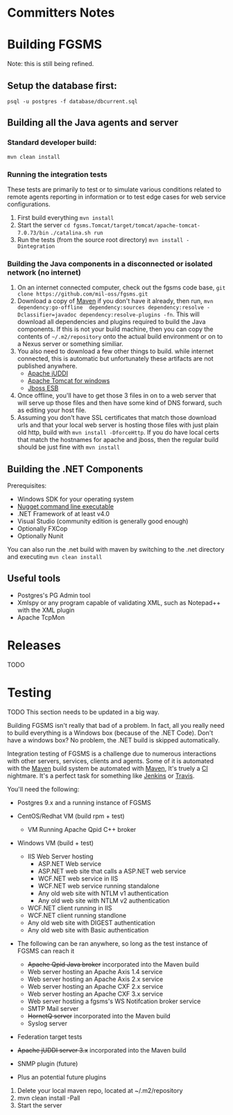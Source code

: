 # Committers Notes

# Building FGSMS

Note: this is still being refined.

## Setup the database first: 

`psql -u postgres -f database/dbcurrent.sql`

## Building all the Java agents and server

### Standard developer build:

`mvn clean install`

### Running the integration tests

These tests are primarily to test or to simulate various conditions related to remote agents reporting in information or to test edge cases for web service configurations.

1. First build everything `mvn install`
2. Start the server 
   `cd fgsms.Tomcat/target/tomcat/apache-tomcat-7.0.73/bin`
   `./catalina.sh run`
3. Run the tests (from the source root directory)
   `mvn install -Dintegration`

   
### Building the Java components in a disconnected or isolated network (no internet)

1. On an internet connected computer, check out the fgsms code base, `git clone https://github.com/mil-oss/fgsms.git`
2. Download a copy of [Maven](http://maven.apache.org/download.cgi) if you don't have it already, then run, `mvn dependency:go-offline 
   dependency:sources dependency:resolve -Dclassifier=javadoc dependency:resolve-plugins -fn`. 
   This will download all dependencies and plugins required to build the Java components. 
   If this is not your build machine, then you can copy the contents of `~/.m2/repository` onto
   the actual build environment or on to a Nexus server or something similiar.
3. You also need to download a few other things to build. while internet connected, this is 
   automatic but unfortunately these artifacts are not published anywhere.
    - [Apache jUDDI](https://dist.apache.org/repos/dist/release/juddi/juddi/3.3.3/juddi-distro-3.3.3.zip)
    - [Apache Tomcat for windows](https://dist.apache.org/repos/dist/release/tomcat/tomcat-7/v7.0.75/bin/apache-tomcat-7.0.75-windows-x64.zip)
    - [Jboss ESB](http://download.jboss.org/jbossesb/4.12/binary/jbossesb-server-4.12.zip)
4. Once offline, you'll have to get those 3 files in on to a web server that will serve up those 
   files and then have some kind of DNS forward, such as editing your host file. 
5. Assuming you don't have SSL certificates that match those download urls and that your local web 
   server is hosting those files with just plain old http, build with `mvn install -DforceHttp`. If 
   you do have local certs that match the hostnames for apache and jboss, then the regular build should 
   be just fine with `mvn install`
   
   

## Building the .NET Components

Prerequisites:
 
 - Windows SDK for your operating system
 - [Nugget command line executable](https://dist.nuget.org/index.html)
 - .NET Framework of at least v4.0   
 - Visual Studio (community edition is generally good enough)
 - Optionally FXCop
 - Optionally Nunit

You can also run the .net build with maven by switching to the .net directory and
executing `mvn clean install`
 

## Useful tools

 - Postgres's PG Admin tool
 - Xmlspy or any program capable of validating XML, such as Notepad++ with the XML plugin
 - Apache TcpMon

# Releases

TODO

# Testing

TODO This section needs to be updated in a big way.


Building FGSMS isn't really that bad of a problem. In fact, all you really need to build everything is a Windows box (because of the .NET Code). Don't have a windows box? No problem, the .NET build is skipped automatically.

Integration testing of FGSMS is a challenge due to numerous interactions
with other servers, services, clients and agents. Some of it is automated
with the [Maven](http://maven.apache.org) build system
be automated with <a href="http://maven.apache.org/">Maven</a>, It's truely a <a href="https://en.wikipedia.org/wiki/Continuous_integration">CI</a> nightmare. It's a perfect task for something like <a href="https://jenkins-ci.org/">Jenkins</a> or <a href="https://travis-ci.org/">Travis</a>.

You'll need the following:

* Postgres 9.x and a running instance of FGSMS
* CentOS/Redhat VM (build rpm + test)
   * VM Running Apache Qpid C++ broker
 * Windows VM (build + test)
   * IIS Web Server hosting
     * ASP.NET Web service
     * ASP.NET web site that calls a ASP.NET web service
     * WCF.NET web service in IIS
     * WCF.NET web service running standalone
     * Any old web site with NTLM v1 authentication
     * Any old web site with NTLM v2 authentication
   * WCF.NET client running in IIS
   * WCF.NET client running standlone
   * Any old web site with DIGEST authentication
   * Any old web site with Basic authentication
 * The following can be ran anywhere, so long as the test instance of FGSMS can reach it
   * ~~Apache Qpid Java broker~~  incorporated into the Maven build
   * Web server hosting an Apache Axis 1.4 service
   * Web server hosting an Apache Axis 2.x service
   * Web server hosting an Apache CXF 2.x service
   * Web server hosting an Apache CXF 3.x service
   * Web server hosting a fgsms's WS Notifcation broker service
   * SMTP Mail server
   * ~~HornetQ server~~ incorporated into the Maven build
   * Syslog server

* Federation target tests
 * ~~Apache jUDDI server 3.x~~  incorporated into the Maven build
 * SNMP plugin (future)
 * Plus an potential future plugins

1. Delete your local maven repo, located at ~/.m2/repository
2. mvn clean install -Pall
3. Start the server
